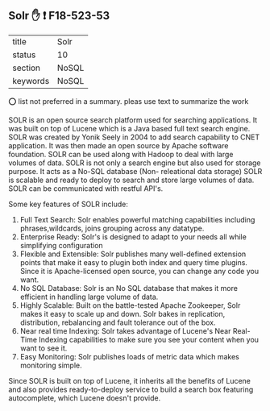 ## Solr :hand: :exclamation: F18-523-53


|          |          |
| -------- | -------- |
| title    | Solr     | 
| status   | 10       |
| section  | NoSQL    |
| keywords | NoSQL    |

:o: list not preferred in a summary. pleas use text to summarize the work

SOLR is an open source search platform used for searching applications. It was built on top of Lucene which is a Java
based full text search engine. SOLR was created by Yonik Seely in 2004 to add search capability to CNET application.
It was then made an open source by Apache software foundation.
SOLR can be used along with Hadoop to deal with large volumes of data. SOLR is not only a search engine but 
also used for storage purpose. It acts as a No-SQL database (Non- releational data storage)
SOLR is scalable and ready to deploy to search and store large volumes of data.
SOLR can be communicated with restful API's. 

Some key features of SOLR include:
1. Full Text Search:
Solr enables powerful matching capabilities including phrases,wildcards, joins grouping across any datatype. 
2. Enterprise Ready:
Solr's is designed to adapt to your needs all while simplifying configuration
3. Flexible and Extensible:
Solr publishes many well-defined extension points that make it easy to plugin both index and query time plugins. Since it is Apache-licensed open source, you can change any code you want.
4. No SQL Database:
Solr is an No SQL database that makes it more efficient in handling large volume of data.
5. Highly Scalable:
Built on the battle-tested Apache Zookeeper, Solr makes it easy to scale up and down. Solr bakes in replication, distribution, rebalancing and fault tolerance out of the box.
6. Near real time Indexing:
Solr takes advantage of Lucene's Near Real-Time Indexing capabilities to make sure you see your content when you want to see it.
7. Easy Monitoring:
Solr publishes loads of metric data which makes monitoring simple.

Since SOLR is built on top of Lucene, it inherits all the benefits of Lucene and also provides ready-to-deploy service to
build a search box featuring autocomplete, which Lucene doesn't provide.






